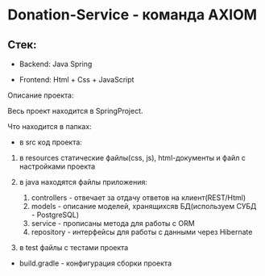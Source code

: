 # Donation-Service - команда AXIOM

## Стек:

- Backend: Java Spring

- Frontend: Html + Css + JavaScript


Описание проекта:

Весь проект находится в SpringProject. 

Что находится в папках:

- в src код проекта:

1) в resources статические файлы(css, js), html-документы и файл с настройками проекта

2) в java находятся файлы приложения: 
    1. controllers - отвечает за отдачу ответов на клиент(REST/Html) 
    2. models - описание моделей, хранящихсяв БД(используем СУБД - PostgreSQL)
    3. service - прописаны метода для работы с ORM
    4. repository - интерфейсы для работы с данными через Hibernate

3) в test файлы с тестами проекта

- build.gradle - конфигурация сборки проекта

